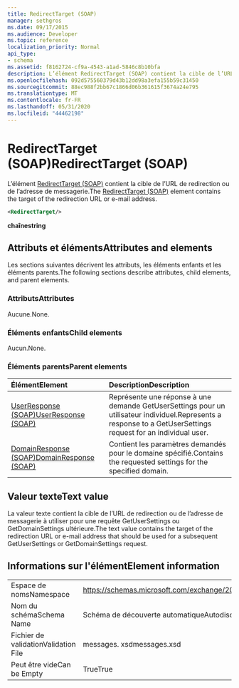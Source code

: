 ```yaml
---
title: RedirectTarget (SOAP)
manager: sethgros
ms.date: 09/17/2015
ms.audience: Developer
ms.topic: reference
localization_priority: Normal
api_type:
- schema
ms.assetid: f8162724-cf9a-4543-a1ad-5846c8b10bfa
description: L’élément RedirectTarget (SOAP) contient la cible de l’URL de redirection ou de l’adresse de messagerie.
ms.openlocfilehash: 092d575560379d43b12dd98a3efa155b59c31450
ms.sourcegitcommit: 88ec988f2bb67c1866d06b361615f3674a24e795
ms.translationtype: MT
ms.contentlocale: fr-FR
ms.lasthandoff: 05/31/2020
ms.locfileid: "44462198"
---
```

# <a name="redirecttarget-soap"></a><span data-ttu-id="2ca93-103">RedirectTarget (SOAP)</span><span class="sxs-lookup"><span data-stu-id="2ca93-103">RedirectTarget (SOAP)</span></span>

<span data-ttu-id="2ca93-104">L’élément [RedirectTarget (SOAP)](redirecttarget-soap.md) contient la cible de l’URL de redirection ou de l’adresse de messagerie.</span><span class="sxs-lookup"><span data-stu-id="2ca93-104">The [RedirectTarget (SOAP)](redirecttarget-soap.md) element contains the target of the redirection URL or e-mail address.</span></span> 
  
```XML
<RedirectTarget/>
```

 <span data-ttu-id="2ca93-105">**chaîne**</span><span class="sxs-lookup"><span data-stu-id="2ca93-105">**string**</span></span>
## <a name="attributes-and-elements"></a><span data-ttu-id="2ca93-106">Attributs et éléments</span><span class="sxs-lookup"><span data-stu-id="2ca93-106">Attributes and elements</span></span>

<span data-ttu-id="2ca93-107">Les sections suivantes décrivent les attributs, les éléments enfants et les éléments parents.</span><span class="sxs-lookup"><span data-stu-id="2ca93-107">The following sections describe attributes, child elements, and parent elements.</span></span>
  
### <a name="attributes"></a><span data-ttu-id="2ca93-108">Attributs</span><span class="sxs-lookup"><span data-stu-id="2ca93-108">Attributes</span></span>

<span data-ttu-id="2ca93-109">Aucune.</span><span class="sxs-lookup"><span data-stu-id="2ca93-109">None.</span></span>
  
### <a name="child-elements"></a><span data-ttu-id="2ca93-110">Éléments enfants</span><span class="sxs-lookup"><span data-stu-id="2ca93-110">Child elements</span></span>

<span data-ttu-id="2ca93-111">Aucun.</span><span class="sxs-lookup"><span data-stu-id="2ca93-111">None.</span></span>
  
### <a name="parent-elements"></a><span data-ttu-id="2ca93-112">Éléments parents</span><span class="sxs-lookup"><span data-stu-id="2ca93-112">Parent elements</span></span>

|<span data-ttu-id="2ca93-113">**Élément**</span><span class="sxs-lookup"><span data-stu-id="2ca93-113">**Element**</span></span>|<span data-ttu-id="2ca93-114">**Description**</span><span class="sxs-lookup"><span data-stu-id="2ca93-114">**Description**</span></span>|
|:-----|:-----|
|[<span data-ttu-id="2ca93-115">UserResponse (SOAP)</span><span class="sxs-lookup"><span data-stu-id="2ca93-115">UserResponse (SOAP)</span></span>](userresponse-soap.md) <br/> |<span data-ttu-id="2ca93-116">Représente une réponse à une demande GetUserSettings pour un utilisateur individuel.</span><span class="sxs-lookup"><span data-stu-id="2ca93-116">Represents a response to a GetUserSettings request for an individual user.</span></span>  <br/> |
|[<span data-ttu-id="2ca93-117">DomainResponse (SOAP)</span><span class="sxs-lookup"><span data-stu-id="2ca93-117">DomainResponse (SOAP)</span></span>](domainresponse-soap.md) <br/> |<span data-ttu-id="2ca93-118">Contient les paramètres demandés pour le domaine spécifié.</span><span class="sxs-lookup"><span data-stu-id="2ca93-118">Contains the requested settings for the specified domain.</span></span>  <br/> |
   
## <a name="text-value"></a><span data-ttu-id="2ca93-119">Valeur texte</span><span class="sxs-lookup"><span data-stu-id="2ca93-119">Text value</span></span>

<span data-ttu-id="2ca93-120">La valeur texte contient la cible de l’URL de redirection ou de l’adresse de messagerie à utiliser pour une requête GetUserSettings ou GetDomainSettings ultérieure.</span><span class="sxs-lookup"><span data-stu-id="2ca93-120">The text value contains the target of the redirection URL or e-mail address that should be used for a subsequent GetUserSettings or GetDomainSettings request.</span></span>
  
## <a name="element-information"></a><span data-ttu-id="2ca93-121">Informations sur l'élément</span><span class="sxs-lookup"><span data-stu-id="2ca93-121">Element information</span></span>

|||
|:-----|:-----|
|<span data-ttu-id="2ca93-122">Espace de noms</span><span class="sxs-lookup"><span data-stu-id="2ca93-122">Namespace</span></span>  <br/> |https://schemas.microsoft.com/exchange/2010/Autodiscover  <br/> |
|<span data-ttu-id="2ca93-123">Nom du schéma</span><span class="sxs-lookup"><span data-stu-id="2ca93-123">Schema Name</span></span>  <br/> |<span data-ttu-id="2ca93-124">Schéma de découverte automatique</span><span class="sxs-lookup"><span data-stu-id="2ca93-124">Autodiscover schema</span></span>  <br/> |
|<span data-ttu-id="2ca93-125">Fichier de validation</span><span class="sxs-lookup"><span data-stu-id="2ca93-125">Validation File</span></span>  <br/> |<span data-ttu-id="2ca93-126">messages. xsd</span><span class="sxs-lookup"><span data-stu-id="2ca93-126">messages.xsd</span></span>  <br/> |
|<span data-ttu-id="2ca93-127">Peut être vide</span><span class="sxs-lookup"><span data-stu-id="2ca93-127">Can be Empty</span></span>  <br/> |<span data-ttu-id="2ca93-128">True</span><span class="sxs-lookup"><span data-stu-id="2ca93-128">True</span></span>  <br/> |
   

